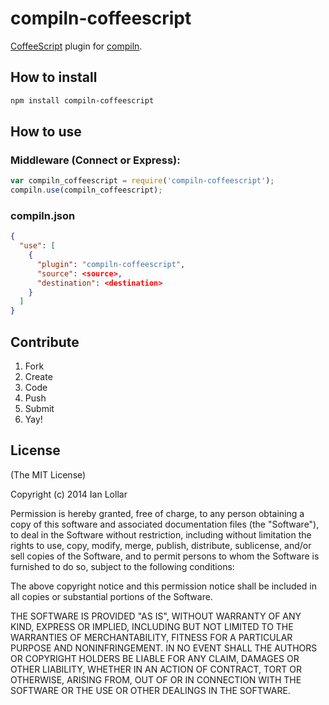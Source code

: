 # compiln-coffeescript

[CoffeeScript](https://github.com/jashkenas/coffee-script) plugin for [compiln](https://github.com/redhotvengeance/compiln).

## How to install

```bash
npm install compiln-coffeescript
```

## How to use

### Middleware (Connect or Express):

```js
var compiln_coffeescript = require('compiln-coffeescript');  
compiln.use(compiln_coffeescript);
```

### compiln.json

```json
{  
  "use": [  
    {  
      "plugin": "compiln-coffeescript",  
      "source": <source>,  
      "destination": <destination>  
    }
  ]
}
```

## Contribute

1. Fork
2. Create
3. Code
4. Push
5. Submit
6. Yay!

## License

(The MIT License)

Copyright (c) 2014 Ian Lollar

Permission is hereby granted, free of charge, to any person obtaining a copy of this software and associated documentation files (the "Software"), to deal in the Software without restriction, including without limitation the rights to use, copy, modify, merge, publish, distribute, sublicense, and/or sell copies of the Software, and to permit persons to whom the Software is furnished to do so, subject to the following conditions:

The above copyright notice and this permission notice shall be included in all copies or substantial portions of the Software.

THE SOFTWARE IS PROVIDED "AS IS", WITHOUT WARRANTY OF ANY KIND, EXPRESS OR IMPLIED, INCLUDING BUT NOT LIMITED TO THE WARRANTIES OF MERCHANTABILITY, FITNESS FOR A PARTICULAR PURPOSE AND NONINFRINGEMENT. IN NO EVENT SHALL THE AUTHORS OR COPYRIGHT HOLDERS BE LIABLE FOR ANY CLAIM, DAMAGES OR OTHER LIABILITY, WHETHER IN AN ACTION OF CONTRACT, TORT OR OTHERWISE, ARISING FROM, OUT OF OR IN CONNECTION WITH THE SOFTWARE OR THE USE OR OTHER DEALINGS IN THE SOFTWARE.
